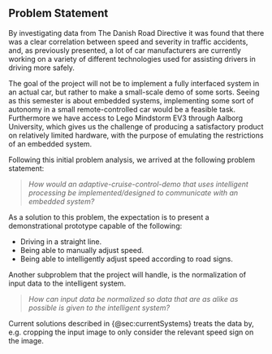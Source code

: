 ## Problem Statement

By investigating data from The Danish Road Directive it was found that there was a clear correlation between speed and severity in traffic accidents, and, as previously presented, a lot of car manufacturers are currently working on a variety of different technologies used for assisting drivers in driving more safely.

The goal of the project will not be to implement a fully interfaced system in an actual car, but rather to make a small-scale demo of some sorts. Seeing as this semester is about embedded systems, implementing some sort of autonomy in a small remote-controlled car would be a feasible task. Furthermore we have access to Lego Mindstorm EV3 through Aalborg University, which gives us the challenge of producing a satisfactory product on relatively limited hardware, with the purpose of emulating the restrictions of an embedded system.

Following this initial problem analysis, we arrived at the following problem statement:

> *How would an adaptive-cruise-control-demo that uses intelligent processing be implemented/designed to communicate with an embedded system?*

As a solution to this problem, the expectation is to present a demonstrational prototype capable of the following:

* Driving in a straight line.
* Being able to manually adjust speed.
* Being able to intelligently adjust speed according to road signs.

Another subproblem that the project will handle, is the normalization of input data to the intelligent system.

> *How can input data be normalized so data that are as alike as possible is given to the intelligent system?*

Current solutions described in {@sec:currentSystems} treats the data by, e.g. cropping the input image to only consider the relevant speed sign on the image.